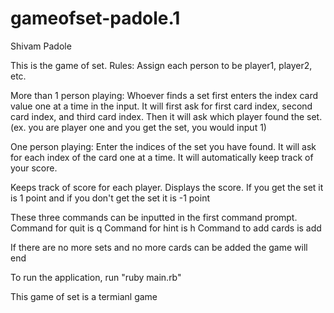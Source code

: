 # gameofset-padole.1
Shivam Padole

This is the game of set.
Rules:
Assign each person to be player1, player2, etc. 

More than 1 person playing:
Whoever finds a set first enters the index card value one at a time in the input. It will first ask for first card index, second card index, and third card index. 
Then it will ask which player found the set.(ex. you are player one and you get the set, you would input 1)

One person playing:
Enter the indices of the set you have found. It will ask for each index of the card one at a time. It will automatically keep track of your score.

Keeps track of score for each player. Displays the score. If you get the set it is 1 point and if you don't get the set it is -1 point

These three commands can be inputted in the first command prompt. 
Command for quit is q
Command for hint is h
Command to add cards is add

If there are no more sets and no more cards can be added the game will end

To run the application, run "ruby main.rb"

This game of set is a termianl game
